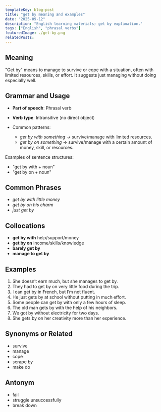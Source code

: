 ```yaml
---
templateKey: blog-post
title: "get by meaning and examples"
date: "2025-09-12"
description: "English learning materials; get by explanation."
tags: ["English", "phrasal verbs"]
featuredImage: ./get-by.png
relatedPosts:
---
```


## Meaning

"Get by" means to manage to survive or cope with a situation, often with limited resources, skills, or effort. It suggests just managing without doing especially well.

## Grammar and Usage

- **Part of speech**: Phrasal verb
- **Verb type**: Intransitive (no direct object)
- Common patterns:

  - _get by with something_ → survive/manage with limited resources.
  - _get by on something_ → survive/manage with a certain amount of money, skill, or resources.

Examples of sentence structures:

- "get by with + noun"
- "get by on + noun"

## Common Phrases

- _get by with little money_
- _get by on his charm_
- _just get by_

## Collocations

- **get by with** help/support/money
- **get by on** income/skills/knowledge
- **barely get by**
- **manage to get by**

## Examples

1. She doesn’t earn much, but she manages to get by.
2. They had to get by on very little food during the trip.
3. I can get by in French, but I’m not fluent.
4. He just gets by at school without putting in much effort.
5. Some people can get by with only a few hours of sleep.
6. The old man gets by with the help of his neighbors.
7. We got by without electricity for two days.
8. She gets by on her creativity more than her experience.

## Synonyms or Related

- survive
- manage
- cope
- scrape by
- make do

## Antonym

- fail
- struggle unsuccessfully
- break down
